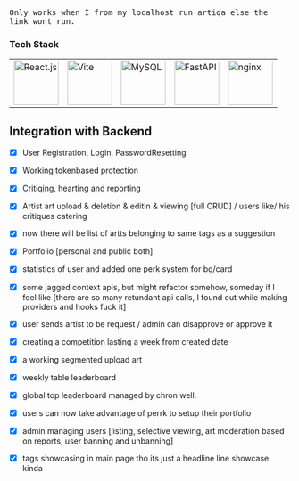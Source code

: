 <samp>Only works when I from my localhost run artiqa else the link wont run.</samp>


### Tech Stack
<table>
  <tr>
    <td><img src="https://cdn.jsdelivr.net/gh/devicons/devicon/icons/react/react-original-wordmark.svg" alt="React.js" width="80" /></td>
    <td><img src="https://cdn.jsdelivr.net/gh/devicons/devicon/icons/vitejs/vitejs-original.svg" alt="Vite" width="80" /></td>
    <td><img src="https://cdn.jsdelivr.net/gh/devicons/devicon/icons/mysql/mysql-original-wordmark.svg" alt="MySQL" width="80" /></td>
    <td><img src="https://cdn.jsdelivr.net/gh/devicons/devicon/icons/fastapi/fastapi-original-wordmark.svg" alt="FastAPI" width="80" /></td>
    <td><img src="https://cdn.jsdelivr.net/gh/devicons/devicon@latest/icons/nginx/nginx-original.svg"  alt="nginx" width="80"/></td>
          
  </tr>
</table>

## Integration with Backend
- [x] User Registration, Login, PasswordResetting
- [x] Working tokenbased protection
- [x] Critiqing, hearting and reporting
- [x] Artist art upload & deletion & editin & viewing [full CRUD] / users like/ his critiques catering
- [x] now there will be list of artts belonging to same tags as a suggestion
- [x] Portfolio [personal and public both]
- [x] statistics of user and added one perk system for bg/card
- [x] some jagged context apis, but might refactor somehow, someday if I feel like [there are so many retundant api  calls, I found out while making providers and hooks fuck it]
- [x] user sends artist to be request / admin can disapprove or approve it
- [x] creating a competition lasting a week from created date
- [x] a working segmented upload art
- [x] weekly table leaderboard 
- [x] global top leaderboard managed by chron well.
- [x] users can now take advantage of perrk to setup their portfolio
- [x] admin managing users [listing, selective viewing, art moderation based on reports, user banning and unbanning]
- [x] tags showcasing in main page tho its just a headline line showcase kinda

